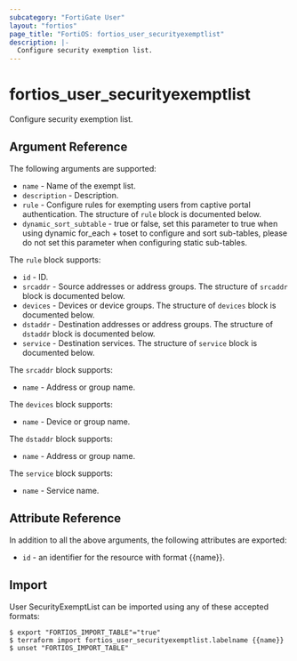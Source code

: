 ```yaml
---
subcategory: "FortiGate User"
layout: "fortios"
page_title: "FortiOS: fortios_user_securityexemptlist"
description: |-
  Configure security exemption list.
---
```


# fortios_user_securityexemptlist
Configure security exemption list.

## Argument Reference


The following arguments are supported:

* `name` - Name of the exempt list.
* `description` - Description.
* `rule` - Configure rules for exempting users from captive portal authentication. The structure of `rule` block is documented below.
* `dynamic_sort_subtable` - true or false, set this parameter to true when using dynamic for_each + toset to configure and sort sub-tables, please do not set this parameter when configuring static sub-tables.

The `rule` block supports:

* `id` - ID.
* `srcaddr` - Source addresses or address groups. The structure of `srcaddr` block is documented below.
* `devices` - Devices or device groups. The structure of `devices` block is documented below.
* `dstaddr` - Destination addresses or address groups. The structure of `dstaddr` block is documented below.
* `service` - Destination services. The structure of `service` block is documented below.

The `srcaddr` block supports:

* `name` - Address or group name.

The `devices` block supports:

* `name` - Device or group name.

The `dstaddr` block supports:

* `name` - Address or group name.

The `service` block supports:

* `name` - Service name.


## Attribute Reference

In addition to all the above arguments, the following attributes are exported:
* `id` - an identifier for the resource with format {{name}}.

## Import

User SecurityExemptList can be imported using any of these accepted formats:
```
$ export "FORTIOS_IMPORT_TABLE"="true"
$ terraform import fortios_user_securityexemptlist.labelname {{name}}
$ unset "FORTIOS_IMPORT_TABLE"
```
